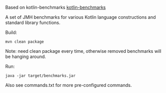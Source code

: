 Based on kotlin-benchmarks [kotlin-benchmarks](https://github.com/JetBrains/kotlin-benchmarks)

A set of JMH benchmarks for various Kotlin language constructions and standard library functions.

Build:
```
mvn clean package
```

Note: need clean package every time, otherwise removed benchmarks will be hanging around.

Run:
```
java -jar target/benchmarks.jar
```

Also see commands.txt for more pre-configured commands.
